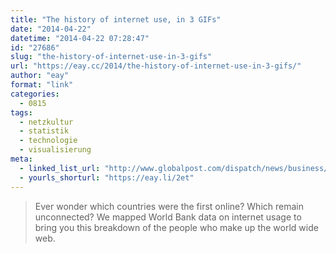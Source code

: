 ```yaml
---
title: "The history of internet use, in 3 GIFs"
date: "2014-04-22"
datetime: "2014-04-22 07:28:47"
id: "27686"
slug: "the-history-of-internet-use-in-3-gifs"
url: "https://eay.cc/2014/the-history-of-internet-use-in-3-gifs/"
author: "eay"
format: "link"
categories:
  - 0815
tags:
  - netzkultur
  - statistik
  - technologie
  - visualisierung
meta:
  - linked_list_url: "http://www.globalpost.com/dispatch/news/business/technology/140401/heres-how-the-world-got-online-gifs"
  - yourls_shorturl: "https://eay.li/2et"
---
```


> Ever wonder which countries were the first online? Which remain unconnected? We mapped World Bank data on internet usage to bring you this breakdown of the people who make up the world wide web.
